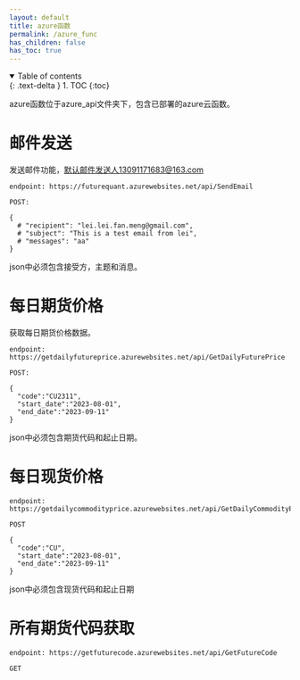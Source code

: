 ```yaml
---
layout: default
title: azure函数
permalink: /azure_func
has_children: false
has_toc: true
---
```

<details open markdown="block">
  <summary>
    Table of contents
  </summary>
  {: .text-delta }
1. TOC
{:toc}
</details>

azure函数位于azure_api文件夹下，包含已部署的azure云函数。




# 邮件发送

发送邮件功能，默认邮件发送人13091171683@163.com

```
endpoint: https://futurequant.azurewebsites.net/api/SendEmail
```

```
POST:

{
  # "recipient": "lei.lei.fan.meng@gmail.com",
  # "subject": "This is a test email from lei",
  # "messages": "aa"
}
```

json中必须包含接受方，主题和消息。



# 每日期货价格

获取每日期货价格数据。

```
endpoint: https://getdailyfutureprice.azurewebsites.net/api/GetDailyFuturePrice
```
```
POST:

{
  "code":"CU2311",
  "start_date":"2023-08-01",
  "end_date":"2023-09-11"
}
```

json中必须包含期货代码和起止日期。


# 每日现货价格

```
endpoint: https://getdailycommodityprice.azurewebsites.net/api/GetDailyCommodityPrice
```

```
POST

{
  "code":"CU",
  "start_date":"2023-08-01",
  "end_date":"2023-09-11"
}
```
json中必须包含现货代码和起止日期

# 所有期货代码获取

```
endpoint: https://getfuturecode.azurewebsites.net/api/GetFutureCode
```

```
GET
```
